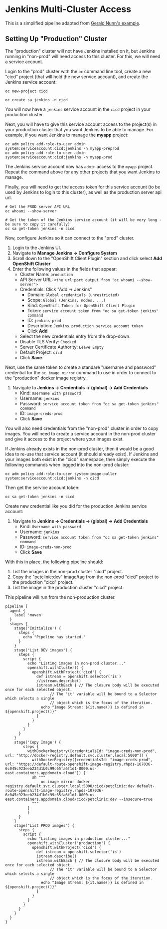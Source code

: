 # Jenkins Multi-Cluster Access

This is a simplified pipeline adapted from [Gerald Nunn's example](https://github.com/gnunn1/openshift-basic-pipeline/tree/master/openshift/cross-cluster).

## Setting Up "Production" Cluster

The "production" cluster will not have Jenkins installed on it, but Jenkins running in "non-prod" will need access to this cluster.  For this, we will need a service account.

Login to the "prod" cluster with the `oc` command line tool, create a new "cicd" project (that will hold the new service account), and create the Jenkins service account:

```
oc new-project cicd

oc create sa jenkins -n cicd
```

You will now have a `jenkins` service account in the `cicd` project in your production cluster.

Next, you will have to give this service account access to the project(s) in your production cluster that you want Jenkins to be able to manage.  For example, if you want Jenkins to manage the **myapp** project:

```
oc adm policy add-role-to-user admin system:serviceaccount:cicd:jenkins -n myapp-preprod
oc adm policy add-role-to-user admin system:serviceaccount:cicd:jenkins -n myapp-prod
```

The Jenkins service account now has `admin` access to the `myapp` project.  Repeat the command above for any other projects that you want Jenkins to manage.

Finally, you will need to get the access token for this service account (to be used by Jenkins to login to this cluster), as well as the production server api url.

```
# Get the PROD server API URL
oc whoami --show-server

# Get the token of the Jenkins service account (it will be very long - be sure to copy it carefully)
oc sa get-token jenkins -n cicd
```

Now, configure Jenkins so it can connect to the "prod" cluster.

1. Login to the Jenkins UI.
2. Navigate to **Manage Jenkins -> Configure System**
3. Scroll down to the "OpenShift Client Plugin" section and click select **Add OpenShift Cluster**
4. Enter the following values in the fields that appear:
    * Cluster Name: `production`
    * API Server URL: `<the url:port output from "oc whoami --show-server">`
    * Credentials: Click "Add -> Jenkins"
        * Domain: `Global credentials (unrestricted)`
        * Scope: `Global (Jenkins, nodes, ...)`
        * Kind: `OpenShift Token for OpenShift Client Plugin`
        * Token: `service account token from "oc sa get-token jenkins" command`
        * ID: `jenkins-prod`
        * Description: `Jenkins production service account token`
        * Click **Add**
    * Select the new credentials entry from the drop-down.
    * Disable TLS Verify: `Checked`
    * Server Certificate Authority: `Leave Empty`
    * Default Project: `cicd`
    * Click **Save**

Next, use the same token to create a standare "username and password" credential for the `oc image mirror` command to use in order to connect to the "production" docker image registry.

1. Navigate to **Jenkins -> Credentials -> (global) -> Add Credentials**
    * Kind: `Username with password`
    * Username: `jenkins`
    * Password: `service account token from "oc sa get-token jenkins" command`
    * ID: `image-creds-prod`
    * Click **Save**

You will also need credentials from the "non-prod" cluster in order to copy images.  You will need to create a service account in the non-prod cluster and give it access to the project where your images exist.

If Jenkins already exists in the non-prod cluster, then it would be a good idea to re-use that service account (it should already exist).  If Jenkins and your images both exist in the "cicd" namespace, then simply execute the following commands when logged into the non-prod cluster:

```
oc adm policy add-role-to-user system:image-puller system:serviceaccount:cicd:jenkins -n cicd
```

Then get the service account token:

```
oc sa get-token jenkins -n cicd
```

Create  new credential like you did for the production Jenkins service account:

1. Navigate to **Jenkins -> Credentials -> (global) -> Add Credentials**
    * Kind: `Username with password`
    * Username: `jenkins`
    * Password: `service account token from "oc sa get-token jenkins" command`
    * ID: `image-creds-non-prod`
    * Click **Save**


With this in place, the following pipeline should:

1. List the images in the non-prod cluster "cicd" project.
2. Copy the "petclinic:dev" image/tag from the non-prod "cicd" project to the production "cicd" project.
3. List the image in the production cluster "cicd" project.

This pipeline will run from the non-production cluster.

```
pipeline {
  agent {
    label 'maven'
  }
  stages {
    stage('Initialize') {
      steps {
        echo "Pipeline has started."
      }
    }
    stage("List DEV images") {
      steps {
        script {
          echo "Listing images in non-prod cluster..."
          openshift.withCluster() {
            openshift.withProject('cicd') {
              def istream = openshift.selector('is')
              //istream.describe()
              istream.withEach { // The closure body will be executed once for each selected object.
                    // The 'it' variable will be bound to a Selector which selects a single
                    // object which is the focus of the iteration.
                echo "Image Stream: ${it.name()} is defined in ${openshift.project()}"
              }
            }
          }
        }
      }
    }
    stage('Copy Image') {
    	steps {
    	  withDockerRegistry([credentialsId: "image-creds-non-prod", url: "http://docker-registry.default.svc.cluster.local:5000"]) {
        	withDockerRegistry([credentialsId: "image-creds-prod", url: "https://default-route-openshift-image-registry.rhpds-107036-6c045c923eeb234d1b0c99c65fa6f1d1-0000.us-east.containers.appdomain.cloud"]) {
            sh """
                oc image mirror docker-registry.default.svc.cluster.local:5000/cicd/petclinic:dev default-route-openshift-image-registry.rhpds-107036-6c045c923eeb234d1b0c99c65fa6f1d1-0000.us-east.containers.appdomain.cloud/cicd/petclinic:dev --insecure=true
            """
          }
    	  }
      }
    }
    stage("List PROD images") {
      steps {
        script {
          echo "Listing images in production cluster..."
          openshift.withCluster('production') {
            openshift.withProject('cicd') {
              def istream = openshift.selector('is')
              istream.describe()
              istream.withEach { // The closure body will be executed once for each selected object.
                    // The 'it' variable will be bound to a Selector which selects a single
                    // object which is the focus of the iteration.
                echo "Image Stream: ${it.name()} is defined in ${openshift.project()}"
              }
            }
          }
        }
      }
    }
  }
}
```
